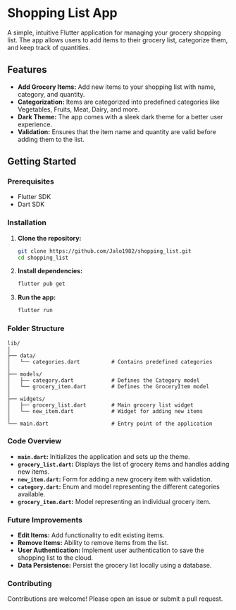 # Shopping List App

A simple, intuitive Flutter application for managing your grocery shopping list. The app allows users to add items to their grocery list, categorize them, and keep track of quantities.

## Features

- **Add Grocery Items:** Add new items to your shopping list with name, category, and quantity.
- **Categorization:** Items are categorized into predefined categories like Vegetables, Fruits, Meat, Dairy, and more.
- **Dark Theme:** The app comes with a sleek dark theme for a better user experience.
- **Validation:** Ensures that the item name and quantity are valid before adding them to the list.

## Getting Started

### Prerequisites

- Flutter SDK
- Dart SDK

### Installation

1. **Clone the repository:**
    ```bash
    git clone https://github.com/Jalo1982/shopping_list.git
    cd shopping_list
    ```

2. **Install dependencies:**
    ```bash
    flutter pub get
    ```

3. **Run the app:**
    ```bash
    flutter run
    ```

### Folder Structure

```
lib/
│
├── data/
│   └── categories.dart          # Contains predefined categories
│
├── models/
│   ├── category.dart            # Defines the Category model
│   └── grocery_item.dart        # Defines the GroceryItem model
│
├── widgets/
│   ├── grocery_list.dart        # Main grocery list widget
│   └── new_item.dart            # Widget for adding new items
│
└── main.dart                    # Entry point of the application
```


### Code Overview

- **`main.dart`:** Initializes the application and sets up the theme.
- **`grocery_list.dart`:** Displays the list of grocery items and handles adding new items.
- **`new_item.dart`:** Form for adding a new grocery item with validation.
- **`category.dart`:** Enum and model representing the different categories available.
- **`grocery_item.dart`:** Model representing an individual grocery item.

### Future Improvements

- **Edit Items:** Add functionality to edit existing items.
- **Remove Items:** Ability to remove items from the list.
- **User Authentication:** Implement user authentication to save the shopping list to the cloud.
- **Data Persistence:** Persist the grocery list locally using a database.

### Contributing

Contributions are welcome! Please open an issue or submit a pull request.
